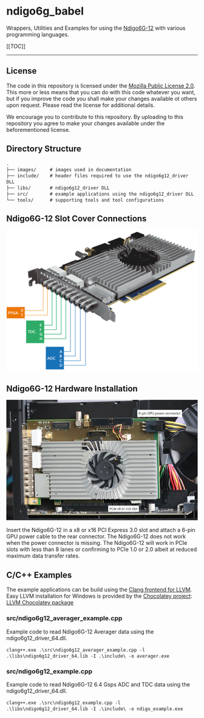 # ndigo6g_babel
Wrappers, Utilities and Examples for using the [Ndigo6G-12](https://www.cronologic.de/products/adcs/ndigo6g-12) with various programming languages.

[[_TOC_]]

---

## License

The code in this repository is licensed under the [Mozilla Public License 2.0](LICENSE). This more or less means that you can do with this code whatever you want, but if you improve the code you shall make your changes available ot others upon request. Please read the license for additional details. 

We encourage you to contribute to this repository. By uploading to this repository you agree to make your changes available under the beforementioned license.

## Directory Structure
    .
    ├── images/     # images used in documentation
    ├── include/    # header files required to use the ndigo6g12_driver DLL
    ├── libs/       # ndigo6g12_driver DLL
    ├── src/        # example applications using the ndigo6g12_driver DLL
    └── tools/      # supporting tools and tool configurations

## Ndigo6G-12 Slot Cover Connections
![Ndigo6G-12 connections](images/Ndigo6G_connections.png)

## Ndigo6G-12 Hardware Installation
![Ndigo6G-12 hardware installation](images/ndigo6g12_hw_installation.jpg)

Insert the Ndigo6G-12 in a x8 or x16 PCI Express 3.0 slot and attach a 6-pin GPU power cable to the rear connector. The Ndigo6G-12 does not work when the power connector is missing. The Ndigo6G-12 will work in PCIe slots with less than 8 lanes or confirming to PCIe 1.0 or 2.0 albeit at reduced maximum data transfer rates.

## C/C++ Examples
The example applications can be build using the [Clang frontend for LLVM](https://clang.llvm.org/index.html). Easy LLVM installation for Windows is provided by the [Chocolatey project](https://chocolatey.org/): [LLVM Chocolatey package](https://community.chocolatey.org/packages/llvm)

### src/ndigo6g12_averager_example.cpp
Example code to read Ndigo6G-12 Averager data using the ndigo6g12_driver_64.dll.
```
clang++.exe .\src\ndigo6g12_averager_example.cpp -l .\libs\ndigo6g12_driver_64.lib -I .\include\ -o averager.exe
```
### src/ndigo6g12_example.cpp
Example code to read Ndigo6G-12 6.4 Gsps ADC and TDC data using the ndigo6g12_driver_64.dll.
```
clang++.exe .\src\ndigo6g12_example.cpp -l .\libs\ndigo6g12_driver_64.lib -I .\include\ -o ndigo_example.exe
```
